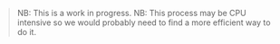 > NB: This is a work in progress.
> NB: This process may be CPU intensive so we would probably need to find a more efficient way to do it.
